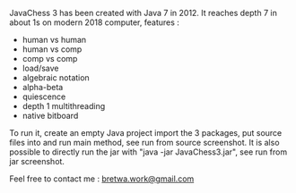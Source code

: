 JavaChess 3 has been created with Java 7 in 2012. It reaches depth 7 in about 1s on modern 2018 computer, features :

- human vs human
- human vs comp
- comp vs comp
- load/save
- algebraic notation
- alpha-beta
- quiescence 
- depth 1 multithreading
- native bitboard

To run it, create an empty Java project import the 3 packages, put source files into and run main method, see run from source screenshot. It is also possible to directly run the jar with "java -jar JavaChess3.jar", see run from jar screenshot.

Feel free to contact me : bretwa.work@gmail.com
